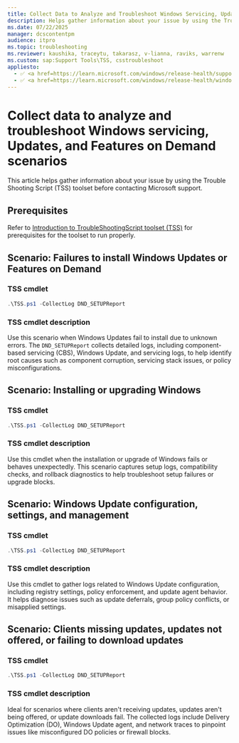 ```yaml
---
title: Collect Data to Analyze and Troubleshoot Windows Servicing, Updates, and Features on Demand Scenarios
description: Helps gather information about your issue by using the TroubleShootingScript (TSS) toolset before contacting Microsoft support for Windows servicing, Updates, and Features on Demand scenarios.
ms.date: 07/22/2025
manager: dcscontentpm
audience: itpro
ms.topic: troubleshooting
ms.reviewer: kaushika, traceytu, takarasz, v-lianna, raviks, warrenw
ms.custom: sap:Support Tools\TSS, csstroubleshoot
appliesto:
  - ✅ <a href=https://learn.microsoft.com/windows/release-health/supported-versions-windows-client target=_blank>Supported versions of Windows Client</a>
  - ✅ <a href=https://learn.microsoft.com/windows/release-health/windows-server-release-info target=_blank>Supported versions of Windows Server</a>
---
```

# Collect data to analyze and troubleshoot Windows servicing, Updates, and Features on Demand scenarios

This article helps gather information about your issue by using the Trouble Shooting Script (TSS) toolset before contacting Microsoft support.

## Prerequisites

Refer to [Introduction to TroubleShootingScript toolset (TSS)](introduction-to-troubleshootingscript-toolset-tss.md#prerequisites) for prerequisites for the toolset to run properly.

## Scenario: Failures to install Windows Updates or Features on Demand

### TSS cmdlet

```powershell
.\TSS.ps1 -CollectLog DND_SETUPReport
```

### TSS cmdlet description

Use this scenario when Windows Updates fail to install due to unknown errors. The `DND_SETUPReport` collects detailed logs, including component-based servicing (CBS), Windows Update, and servicing logs, to help identify root causes such as component corruption, servicing stack issues, or policy misconfigurations.

## Scenario: Installing or upgrading Windows

### TSS cmdlet

```powershell
.\TSS.ps1 -CollectLog DND_SETUPReport
```

### TSS cmdlet description

Use this cmdlet when the installation or upgrade of Windows fails or behaves unexpectedly. This scenario captures setup logs, compatibility checks, and rollback diagnostics to help troubleshoot setup failures or upgrade blocks.

## Scenario: Windows Update configuration, settings, and management

### TSS cmdlet

```powershell
.\TSS.ps1 -CollectLog DND_SETUPReport
```

### TSS cmdlet description

Use this cmdlet to gather logs related to Windows Update configuration, including registry settings, policy enforcement, and update agent behavior. It helps diagnose issues such as update deferrals, group policy conflicts, or misapplied settings.

## Scenario: Clients missing updates, updates not offered, or failing to download updates

### TSS cmdlet

```powershell
.\TSS.ps1 -CollectLog DND_SETUPReport
```

### TSS cmdlet description

Ideal for scenarios where clients aren't receiving updates, updates aren't being offered, or update downloads fail. The collected logs include Delivery Optimization (DO), Windows Update agent, and network traces to pinpoint issues like misconfigured DO policies or firewall blocks.
